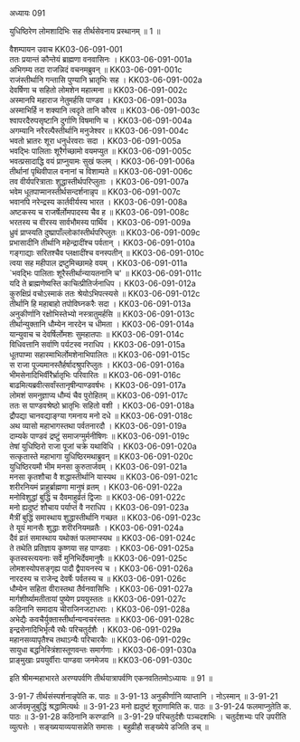 अध्यायः 091

युधिष्ठिरेण लोमशादिभिः सह तीर्थसेवनाय प्रस्थानम् ॥ 1 ॥

वैशम्पायन उवाच 	KK03-06-091-001  
ततः प्रयान्तं कौन्तेयं ब्राह्मणा वनवासिनः ।	KK03-06-091-001a  
अभिगम्य तदा राजन्निदं वचनमब्रुवन् ॥	KK03-06-091-001c  
राजंस्तीर्थानि गन्तासि पुण्यानि भ्रातृभिः सह ।	KK03-06-091-002a  
देवर्षिणा च सहितो लोमशेन महात्मना ॥	KK03-06-091-002c  
अस्मानपि महाराज नेतुमर्हसि पाण्डव ।	KK03-06-091-003a  
अस्माभिर्हि न शक्यानि त्वदृते तानि कौरव ॥	KK03-06-091-003c  
श्वापरदैरुपसृष्टानि दुर्गाणि विषमाणि च ।	KK03-06-091-004a  
अगम्यानि नरैरल्पैस्तीर्थानि मनुजेश्वर ॥	KK03-06-091-004c  
भवतो भ्रातरः शूरा धनुर्धरवराः सदा ।	KK03-06-091-005a  
भवद्भिः पालिताः शूरैर्गच्छामो वयमप्युत ॥	KK03-06-091-005c  
भवत्प्रसादाद्धि वयं प्राप्नुयामः सुखं फलम् ।	KK03-06-091-006a  
तीर्थानां पृथिवीपाल वनानां च विशाम्पते ॥	KK03-06-091-006c  
तव वीर्यपरित्राताः शुद्धास्तीर्थपरिप्लुताः ।	KK03-06-091-007a  
भवेम धूतपाप्मानस्तीर्थसन्दर्शनान्नृप ॥	KK03-06-091-007c  
भवानपि नरेन्द्रस्य कार्तवीर्यस्य भारत ।	KK03-06-091-008a  
अष्टकस्य च राजर्षेर्लोमपादस्य चैव ह ॥	KK03-06-091-008c  
भरतस्य च वीरस्य सार्वभौमस्य पार्थिव ।	KK03-06-091-009a  
ध्रुवं प्राप्स्यति दुष्प्रापाँल्लोकांस्तीर्थपरिप्लुतः ॥	KK03-06-091-009c  
प्रभासादीनि तीर्थानि महेन्द्रादींश्च पर्वतान् ।	KK03-06-091-010a  
गङ्गाद्याः सरितश्चैव प्लक्षादींश्च वनस्पतीन् ॥	KK03-06-091-010c  
त्वया सह महीपाल द्रष्टुमिच्छामहे वयम् ।	KK03-06-091-011a  
`भवद्भिः पालिताः शूरैस्तीर्थान्यायतनानि च' ॥	KK03-06-091-011c  
यदि ते ब्राह्मणेष्वस्ति काचित्प्रीतिर्जनाधिप ।	KK03-06-091-012a  
कुरुक्षिप्रं वचोऽस्माकं ततः श्रेयोऽभिपत्स्यसे ॥	KK03-06-091-012c  
तीर्थानि हि महाबाहो तपोविघ्नकरैः सदा ।	KK03-06-091-013a  
अनुकीर्णानि रक्षोभिस्तेभ्यो नस्त्रातुमर्हसि ॥	KK03-06-091-013c  
तीर्थान्युक्तानि धौम्येन नारदेन च धीमता ।	KK03-06-091-014a  
यान्युवाच च देवर्षिर्लोमशः सुमहातपाः ॥	KK03-06-091-014c  
विधिवत्तानि सर्वाणि पर्यटस्व नराधिप ।	KK03-06-091-015a  
धूतपाप्मा सहास्माभिर्लोमशेनाभिपालितः ॥	KK03-06-091-015c  
स राजा पूज्यमानस्तैर्हर्षादश्रुपरिप्लुतः ।	KK03-06-091-016a  
भीमसेनादिभिर्वीरैर्भ्रातृभिः परिवारितः ॥	KK03-06-091-016c  
बाढमित्यब्रवीत्सर्वांस्तानृषीन्पाण्डवर्षभः ।	KK03-06-091-017a  
लोमशं समनुज्ञाप्य धौम्यं चैव पुरोहितम् ॥	KK03-06-091-017c  
ततः स पाण्डवश्रेष्ठो भ्रातृभिः सहितो वशी ।	KK03-06-091-018a  
द्रौपद्या चानवद्याङ्ग्या गमनाय मनो दधे ॥	KK03-06-091-018c  
अथ व्यासो महाभागस्तथा पर्वतनारदौ ।	KK03-06-091-019a  
दाम्यके पाण्डवं द्रष्टुं समाजग्मुर्मनीषिणः ॥	KK03-06-091-019c  
तेषां युधिष्ठिरो राजा पूजां चक्रे यथाविधि ।	KK03-06-091-020a  
सत्कृतास्ते महाभागा युधिष्ठिरमथाब्रुवन् ॥	KK03-06-091-020c  
युधिष्ठिरयमौ भीम मनसा कुरुतार्जवम् ।	KK03-06-091-021a  
मनसा कृतशौचा वै शद्धास्तीर्थानि यास्यथ ॥	KK03-06-091-021c  
शरीरनियमं प्राहुर्ब्राह्मणा मानुषं व्रतम् ।	KK03-06-091-022a  
मनोविशुद्धां बुद्धिं च दैवमाहुर्व्रतं द्विजाः ॥	KK03-06-091-022c  
मनो ह्यदुष्टं शौचाय पर्याप्तं वै नराधिप ।	KK03-06-091-023a  
मैत्रीं बुद्धिं समास्थाय शुद्धास्तीर्थानि गच्छत ॥	KK03-06-091-023c  
ते यूयं मानसैः शुद्धाः शरीरनियमव्रतैः ।	KK03-06-091-024a  
दैवं व्रतं समास्थाय यथोक्तं फलमाप्स्यथ ॥	KK03-06-091-024c  
ते तथेति प्रतिज्ञाय कृष्णया सह पाण्डवाः ।	KK03-06-091-025a  
कृतस्वस्त्ययनाः सर्वे मुनिभिर्देवमानुषैः ॥	KK03-06-091-025c  
लोमशस्योपसङ्गृह्य पादौ द्वैपायनस्य च ।	KK03-06-091-026a  
नारदस्य च राजेन्द्र देवर्षेः पर्वतस्य च ॥	KK03-06-091-026c  
धौम्येन सहिता वीरास्तथा तैर्वनवासिभिः ।	KK03-06-091-027a  
मार्गशीर्ष्यामतीतायां पुष्येण प्रययुस्ततः ॥	KK03-06-091-027c  
कठिनानि समादाय चीराजिनजटाधराः ।	KK03-06-091-028a  
अभेद्यैः कवचैर्युक्तास्तीर्थान्यन्वचरंस्ततः ॥	KK03-06-091-028c  
इन्द्रसेनादिभिर्भृत्यै रथैः परिचतुर्दशैः ।	KK03-06-091-029a  
महानसव्यापृतैश्च तथाऽन्यैः परिचारकैः ॥	KK03-06-091-029c  
सायुधा बद्धनिस्त्रिंशास्तूणवन्तः समार्गणाः ।	KK03-06-091-030a  
प्राङ्मुखाः प्रययुर्वीराः पाण्डवा जनमेजय ॥	KK03-06-091-030c  

इति श्रीमन्महाभारते अरण्यपर्वणि तीर्थयात्रापर्वणि एकनवतितमोऽध्यायः ॥ 91 ॥

3-91-7 तीर्थसंस्पर्शनान्नृपेति क. पाठः ॥ 3-91-13 अनुकीर्णानि व्याप्तानि । नोऽस्मान् ॥ 3-91-21 आर्जवमृजुबुद्धिं श्रद्धामित्यर्थः ॥ 3-91-23 मनो ह्यदुष्टं शूराणामिति क. पाठः ॥ 3-91-24 फलमाप्नुतेति क. पाठः ॥ 3-91-28 कठिनानि करण्डानि ॥ 3-91-29 परिचतुर्दशैः पञ्चदशभिः । चतुर्दशभ्यः परि उपरीति व्युत्पत्तेः । सङ्ख्ययाव्ययासन्नेति समासः । बहुव्रीहौ सङ्ख्येये डजिति डच् ॥
